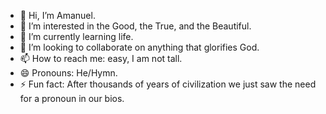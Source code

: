 - 👋 Hi, I’m Amanuel.
- 👀 I’m interested in the Good, the True, and the Beautiful.
- 🌱 I’m currently learning life.
- 💞️ I’m looking to collaborate on anything that glorifies God.
- 📫 How to reach me: easy, I am not tall. 
- 😄 Pronouns: He/Hymn.
- ⚡ Fun fact: After thousands of years of civilization we just saw the need for a pronoun in our bios.  

<!---
amanuel22316708/amanuel22316708 is a ✨ special ✨ repository because its `README.md` (this file) appears on your GitHub profile.
You can click the Preview link to take a look at your changes.
--->
